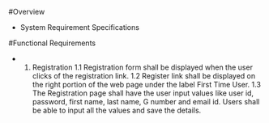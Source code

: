 #Overview

* System Requirement Specifications



#Functional Requirements

* 1. Registration
   1.1 Registration form shall be displayed when the user clicks of the registration link.
   1.2 Register link shall be displayed on the right portion of the web page under the label First Time User.
   1.3 The Registration page shall have the user input values like user id, password, first name, last name, G number and email id. Users        shall be able to input all the values and save the details.
   
